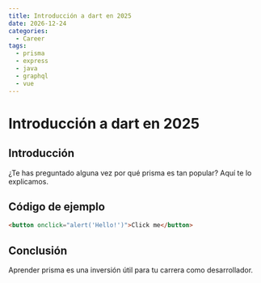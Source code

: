 ```yaml
---
title: Introducción a dart en 2025
date: 2026-12-24
categories:
  - Career
tags:
  - prisma
  - express
  - java
  - graphql
  - vue
---
```


# Introducción a dart en 2025

## Introducción

¿Te has preguntado alguna vez por qué prisma es tan popular? Aquí te lo explicamos.

## Código de ejemplo

```html
<button onclick="alert('Hello!')">Click me</button>
```

## Conclusión

Aprender prisma es una inversión útil para tu carrera como desarrollador.